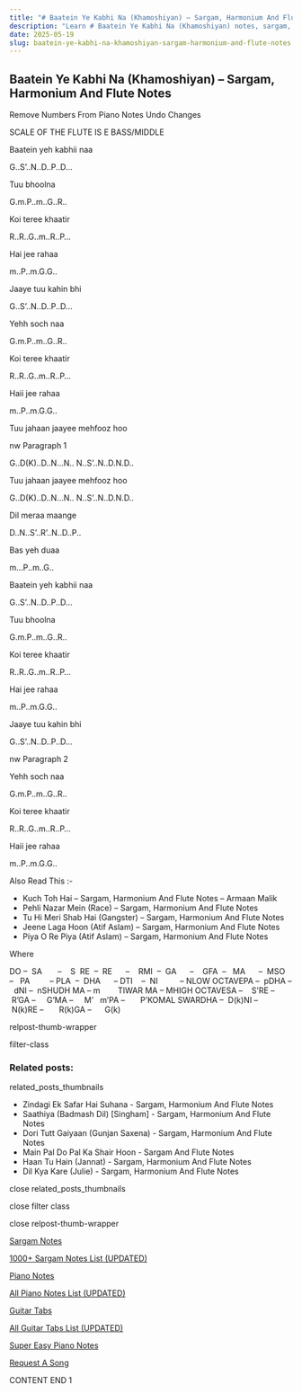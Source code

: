 ```yaml
---
title: "# Baatein Ye Kabhi Na (Khamoshiyan) – Sargam, Harmonium And Flute Notes"
description: "Learn # Baatein Ye Kabhi Na (Khamoshiyan) notes, sargam, harmonium notations and flute notes. Easy step-by-step tutorial for beginners."
date: 2025-05-19
slug: baatein-ye-kabhi-na-khamoshiyan-sargam-harmonium-and-flute-notes
---
```


## Baatein Ye Kabhi Na (Khamoshiyan) – Sargam, Harmonium And Flute Notes

Remove Numbers From Piano Notes
Undo Changes

SCALE OF THE FLUTE IS E BASS/MIDDLE

Baatein yeh kabhii naa

G..S’..N..D..P..D…

Tuu bhoolna

G.m.P..m..G..R..

Koi teree khaatir

R..R..G..m..R..P…

Hai jee rahaa

m..P..m.G.G..

Jaaye tuu kahin bhi

G..S’..N..D..P..D…

Yehh soch naa

G.m.P..m..G..R..

Koi teree khaatir

R..R..G..m..R..P…

Haii jee rahaa

m..P..m.G.G..

Tuu jahaan jaayee mehfooz hoo

nw Paragraph 1

G..D(K)..D..N…N.. N..S’..N..D.N.D..

Tuu jahaan jaayee mehfooz hoo

G..D(K)..D..N…N.. N..S’..N..D.N.D..

Dil meraa maange

D..N..S’..R’..N..D..P..

Bas yeh duaa

m…P..m..G..

Baatein yeh kabhii naa

G..S’..N..D..P..D…

Tuu bhoolna

G.m.P..m..G..R..

Koi teree khaatir

R..R..G..m..R..P…

Hai jee rahaa

m..P..m.G.G..

Jaaye tuu kahin bhi

G..S’..N..D..P..D…

nw Paragraph 2

Yehh soch naa

G.m.P..m..G..R..

Koi teree khaatir

R..R..G..m..R..P…

Haii jee rahaa

m..P..m.G.G..

Also Read This :-

* Kuch Toh Hai – Sargam, Harmonium And Flute Notes – Armaan Malik
* Pehli Nazar Mein (Race) – Sargam, Harmonium And Flute Notes
* Tu Hi Meri Shab Hai (Gangster) – Sargam, Harmonium And Flute Notes
* Jeene Laga Hoon (Atif Aslam) – Sargam, Harmonium And Flute Notes
* Piya O Re Piya (Atif Aslam) – Sargam, Harmonium And Flute Notes

Where

DO –  SA       –    S  RE  –  RE      –    RMI  –  GA      –    GFA  –   MA      –  MSO  –   PA         – PLA  –  DHA      – DTI    –  NI          – NLOW OCTAVEPA –  pDHA –  dNI –  nSHUDH MA – m        TIWAR MA – MHIGH OCTAVESA –    S’RE –     R’GA –     G’MA –     M’   m’PA –       P’KOMAL SWARDHA –  D(k)NI –       N(k)RE –       R(k)GA –      G(k)

relpost-thumb-wrapper

filter-class

### Related posts:

related_posts_thumbnails

* Zindagi Ek Safar Hai Suhana - Sargam, Harmonium And Flute Notes
* Saathiya (Badmash Dil) [Singham] - Sargam, Harmonium And Flute Notes
* Dori Tutt Gaiyaan (Gunjan Saxena) - Sargam, Harmonium And Flute Notes
* Main Pal Do Pal Ka Shair Hoon - Sargam And Flute Notes
* Haan Tu Hain (Jannat) - Sargam, Harmonium And Flute Notes
* Dil Kya Kare (Julie) - Sargam, Harmonium And Flute Notes

close related_posts_thumbnails

close filter class

close relpost-thumb-wrapper

[Sargam Notes](/sargam-notes.html)

[1000+ Sargam Notes List (UPDATED)](/all-songs-list-sargam-notes.html)

[Piano Notes](/piano-notes.html)

[All Piano Notes List (UPDATED)](/all-songs-list-piano-notes.html)

[Guitar Tabs](/guitar-tabs.html)

[All Guitar Tabs List (UPDATED)](/all-songs-list-guitar-tabs.html)

[Super Easy Piano Notes](https://studywall.in/)

[Request A Song](/request-a-song.html)

CONTENT END 1

